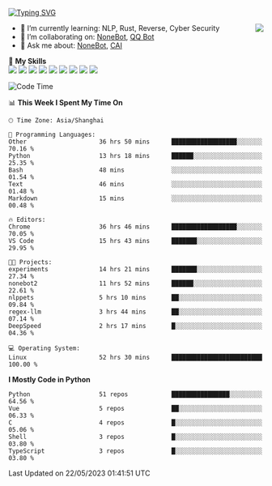 [![Typing SVG](https://readme-typing-svg.herokuapp.com?size=25&duration=2500&color=8C43EA&vCenter=true&width=200&height=40&lines=Hi+there+%F0%9F%91%8B%F0%9F%8F%BB;I'm+yanyongyu)](https://git.io/typing-svg)

<a href="#">
  <img align="right" src="https://github-readme-stats.vercel.app/api?username=yanyongyu&count_private=true&show_icons=true&bg_color=15,f2f7fd,E0EAFC" />
</a>

- 🌱 I’m currently learning: NLP, Rust, Reverse, Cyber Security
- 👯 I’m collaborating on: [NoneBot](https://github.com/nonebot), [QQ Bot](https://github.com/Mrs4s/go-cqhttp)
- 💬 Ask me about: [NoneBot](https://github.com/nonebot), [CAI](https://github.com/cscs181/CAI)

🌟 **My Skills**  
![](https://img.shields.io/badge/-Python-3e74a2?style=flat-square&logo=Python&logoColor=fff)
![](https://img.shields.io/badge/-Node.js-339933?style=flat-square&logo=Node.js&logoColor=fff)
![](https://img.shields.io/badge/-Vue-4fc08d?style=flat-square&logo=Vue.js&logoColor=fff)
![](https://img.shields.io/badge/-React-2d98ce?style=flat-square&logo=React&logoColor=fff)
![](https://img.shields.io/badge/-Docker-2496ED?style=flat-square&logo=Docker&logoColor=fff)
![](https://img.shields.io/badge/-Linux-000000?style=flat-square&logo=Linux&logoColor=fff)
![](https://img.shields.io/badge/-MySQL-4479A1?style=flat-square&logo=MySQL&logoColor=fff)
![](https://img.shields.io/badge/-Redis-DC382D?style=flat-square&logo=Redis&logoColor=fff)
![](https://img.shields.io/badge/-MongoDB-47A248?style=flat-square&logo=MongoDB&logoColor=fff)

<!--START_SECTION:waka-->
![Code Time](http://img.shields.io/badge/Code%20Time-4%2C083%20hrs%2052%20mins-blue)

📊 **This Week I Spent My Time On** 

```text
🕑︎ Time Zone: Asia/Shanghai

💬 Programming Languages: 
Other                    36 hrs 50 mins      ██████████████████░░░░░░░   70.16 % 
Python                   13 hrs 18 mins      ██████░░░░░░░░░░░░░░░░░░░   25.35 % 
Bash                     48 mins             ░░░░░░░░░░░░░░░░░░░░░░░░░   01.54 % 
Text                     46 mins             ░░░░░░░░░░░░░░░░░░░░░░░░░   01.48 % 
Markdown                 15 mins             ░░░░░░░░░░░░░░░░░░░░░░░░░   00.48 % 

🔥 Editors: 
Chrome                   36 hrs 46 mins      ██████████████████░░░░░░░   70.05 % 
VS Code                  15 hrs 43 mins      ███████░░░░░░░░░░░░░░░░░░   29.95 % 

🐱‍💻 Projects: 
experiments              14 hrs 21 mins      ███████░░░░░░░░░░░░░░░░░░   27.34 % 
nonebot2                 11 hrs 52 mins      ██████░░░░░░░░░░░░░░░░░░░   22.61 % 
nlppets                  5 hrs 10 mins       ██░░░░░░░░░░░░░░░░░░░░░░░   09.84 % 
regex-llm                3 hrs 44 mins       ██░░░░░░░░░░░░░░░░░░░░░░░   07.14 % 
DeepSpeed                2 hrs 17 mins       █░░░░░░░░░░░░░░░░░░░░░░░░   04.36 % 

💻 Operating System: 
Linux                    52 hrs 30 mins      █████████████████████████   100.00 % 
```

**I Mostly Code in Python** 

```text
Python                   51 repos            ████████████████░░░░░░░░░   64.56 % 
Vue                      5 repos             ██░░░░░░░░░░░░░░░░░░░░░░░   06.33 % 
C                        4 repos             █░░░░░░░░░░░░░░░░░░░░░░░░   05.06 % 
Shell                    3 repos             █░░░░░░░░░░░░░░░░░░░░░░░░   03.80 % 
TypeScript               3 repos             █░░░░░░░░░░░░░░░░░░░░░░░░   03.80 % 
```




 Last Updated on 22/05/2023 01:41:51 UTC
<!--END_SECTION:waka-->

